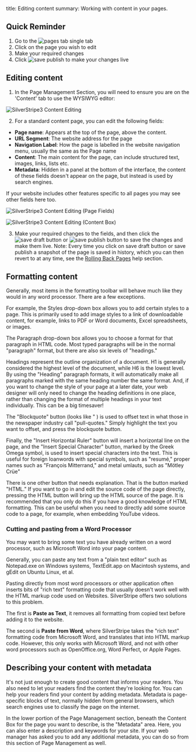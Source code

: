 title: Editing content
summary: Working with content in your pages.

## Quick Reminder

 1. Go to the ![pages tab single](/_images/pages-tab-single.png) tab
 2. Click on the page you wish to edit
 3. Make your required changes
 4. Click ![save publish](/_images/save-publish.png) to make your changes live

## Editing content

 1. In the Page Management Section, you will need to ensure you are on the 'Content' tab to use the WYSIWYG editor:

![SilverStripe3 Content Editing](/_images/Content-Editing.png)

 2. For a standard content page, you can edit the following fields:

 * **Page name**: Appears at the top of the page, above the content.
 * **URL Segment**: The website address for the page
 * **Navigation Label**: How the page is labelled in the website navigation menu, usually the same as the Page name
 * **Content**: The main content for the page, can include structured text, images, links, lists etc.
 * **Metadata**: Hidden in a panel at the bottom of the interface, the content of these fields doesn't appear on the page, but instead is used by search engines.

<div class="note" markdown="1">If your website includes other features specific to all pages you may see other fields here too.</div>

![SilverStripe3 Content Editing (Page Fields)](/_images/Page-Fields.png)

![SilverStripe3 Content Editing (Content Box)](/_images/formating-content.jpg)

3. Make your required changes to the fields, and then click the ![save draft button](/_images/save-draft-button.png) or ![save publish](/_images/save-publish.png) button to save the changes and make them live.
Note: Every time you click on save draft button or save publish a snapshot of the page is saved in history, which you can then revert to at any time, see the [Rolling Back Pages](../pages/rolling_back_pages) help section.


## Formatting content

Generally, most items in the formatting toolbar will behave much like they would in any word processor.  There are a few exceptions.

For example, the Styles drop-down box allows you to add certain styles to a page.  This is primarily used to add image styles to a link of downloadable content, for example, links to PDF or Word documents, Excel spreadsheets, or images.

The Paragraph drop-down box allows you to choose a format for that paragraph in HTML code.  Most typed paragraphs will be in the normal "paragraph" format, but there are also six levels of "headings."  

Headings represent the outline organization of a document. H1 is generally considered the highest level of the document, while H6 is the lowest level. By using the "Heading" paragraph formats, it will automatically make all paragraphs marked with the same heading number the same format.  And, if you want to change the style of your page at a later date, your web designer will only need to change the heading definitions in one place, rather than changing the format of multiple headings in your text individually.  This can be a big timesaver!  

The "Blockquote" button (looks like " ) is used to offset text in what those in the newspaper industry call "pull-quotes." Simply highlight the text you want to offset, and press the blockquote button.  

Finally, the "Insert Horizontal Ruler" button will insert a horizontal line on the page, and the "Insert Special Character" button, marked by the Greek Omega symbol, is used to insert special characters into the text.  This is useful for foreign loanwords with special symbols, such as "resumé," proper names such as "François Mitterrand," and metal umlauts, such as "Mötley Crüe"

There is one other button that needs explanation.  That is the button marked "HTML." If you want to go in and edit the source code of the page directly, pressing the HTML button will bring up the HTML source of the page.  It is recommended that you only do this if you have a good knowledge of HTML formatting. This can be useful when you need to directly add some source code to a page, for example, when embedding YouTube videos.

### Cutting and pasting from a Word Processor

You may want to bring some text you have already written on a word processor, such as Microsoft Word into your page content.

Generally, you can paste any text from a "plain text editor" such as Notepad.exe on Windows systems, TextEdit.app on Macintosh systems, and gEdit on Ubuntu Linux, et al.

Pasting directly from most word processors or other application often inserts bits of "rich text" formatting code that usually doesn't work well with the HTML markup code used on Websites. SilverStripe offers two solutions to this problem.

The first is **Paste as Text**, it removes all formatting from copied text before adding it to the website.

The second is **Paste from Word**, where SilverStripe takes the "rich text" formatting code from Microsoft Word, and translates that into HTML markup code. However, this only works with Microsoft Word, and not with other word processors such as OpenOffice.org, Word Perfect, or Apple Pages.  

## Describing your content with metadata

It's not just enough to create good content that informs your readers. You also need to let your readers find the content they're looking for. You can help your readers find your content by adding metadata. Metadata is page-specific blocks of text, normally hidden from general browsers, which search engines use to classify the page on the internet.  

In the lower portion of the Page Management section, beneath the Content Box for the page you want to describe, is the "Metadata" area. Here, you can also enter a description and keywords for your site.  If your web manager has asked you to add any additional metadata, you can do so from this section of Page Management as well.
